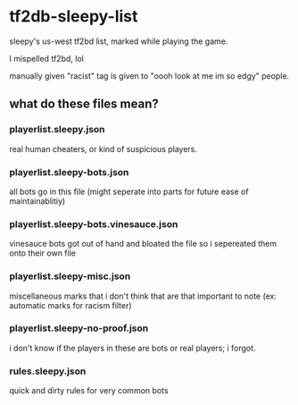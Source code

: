 # tf2db-sleepy-list
sleepy's us-west tf2bd list, marked while playing the game.

I mispelled tf2bd, lol

manually given "racist" tag is given to "oooh look at me im so edgy" people.

## what do these files mean?

### playerlist.sleepy.json
real human cheaters, or kind of suspicious players.

### playerlist.sleepy-bots.json
all bots go in this file (might seperate into parts for future ease of maintainablitiy)

### playerlist.sleepy-bots.vinesauce.json
vinesauce bots got out of hand and bloated the file so i sepereated them onto their own file

### playerlist.sleepy-misc.json
miscellaneous marks that i don't think that are that important to note (ex: automatic marks for racism filter)

### playerlist.sleepy-no-proof.json
i don't know if the players in these are bots or real players; i forgot.

### rules.sleepy.json
quick and dirty rules for very common bots
